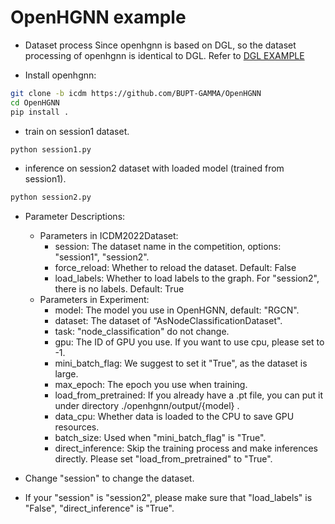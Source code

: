 # OpenHGNN example

- Dataset process
Since openhgnn is based on DGL, so the dataset processing of openhgnn is identical to DGL. Refer to [DGL EXAMPLE](../dgl_example/README.md)

- Install openhgnn:

```bash
git clone -b icdm https://github.com/BUPT-GAMMA/OpenHGNN
cd OpenHGNN
pip install .
```

- train on session1 dataset.
```bash
python session1.py
```

- inference on session2 dataset with loaded model (trained from session1).
```bash
python session2.py
```

- Parameter Descriptions:
  - Parameters in ICDM2022Dataset:
      - session: The dataset name in the competition, options: "session1", "session2".
      - force_reload: Whether to reload the dataset. Default: False
      - load_labels: Whether to load labels to the graph. For "session2", there is no labels. Default: True
  - Parameters in Experiment:
      - model: The model you use in OpenHGNN, default: "RGCN".
      - dataset: The dataset of "AsNodeClassificationDataset".
      - task: "node_classification" do not change.
      - gpu: The ID of GPU you use. If you want to use cpu, please set to -1.
      - mini_batch_flag: We suggest to set it "True", as the dataset is large.
      - max_epoch: The epoch you use when training.
      - load_from_pretrained: If you already have a .pt file, you can put it under directory ./openhgnn/output/{model} .
      - data_cpu: Whether data is loaded to the CPU to save GPU resources.
      - batch_size: Used when "mini_batch_flag" is "True".
      - direct_inference: Skip the training process and make inferences directly. Please set "load_from_pretrained" to "True". 

- Change "session" to change the dataset.
- If your "session" is "session2", please make sure that "load_labels" is "False", "direct_inference" is "True".